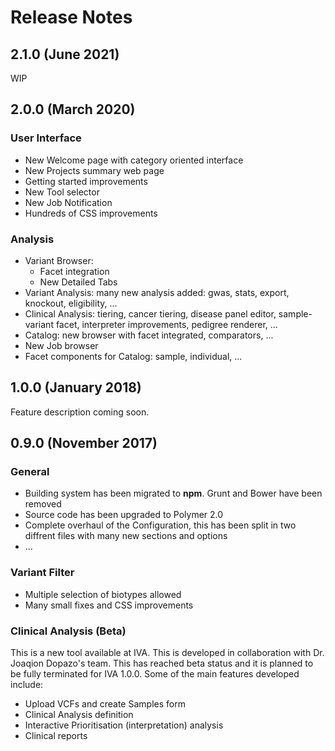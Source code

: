 # Release Notes

## 2.1.0 \(June 2021\)

WIP

## 2.0.0 \(March 2020\)

### User Interface

* New Welcome page with category oriented interface
* New Projects summary web page
* Getting started improvements
* New Tool selector
* New Job Notification 
* Hundreds of CSS improvements 

### Analysis

* Variant Browser:
  * Facet integration
  * New Detailed Tabs
* Variant Analysis: many new analysis added: gwas, stats, export, knockout, eligibility, ...
* Clinical Analysis: tiering, cancer tiering, disease panel editor, sample-variant facet, interpreter improvements, pedigree renderer, ...
* Catalog: new browser with facet integrated, comparators, ...
* New Job browser
* Facet components for Catalog: sample, individual, ...

## 1.0.0 \(January 2018\)

Feature description coming soon.

## 0.9.0 \(November 2017\) <a id="Roadmap-0.9.0(November2017)"></a>

### General

* Building system has been migrated to **npm**. Grunt and Bower have been removed
* Source code has been upgraded to Polymer 2.0
* Complete overhaul of the Configuration, this has been split in two diffrent files with many new sections and options
* ...

### Variant Filter

* Multiple selection of biotypes allowed
* Many small fixes and CSS improvements

### Clinical Analysis \(Beta\) <a id="Roadmap-ClinicalAnalysis(Beta)"></a>

This is a new tool available at IVA. This is developed in collaboration with Dr. Joaqion Dopazo's team. This has reached beta status and it is planned to be fully terminated for IVA 1.0.0. Some of the main features developed include:

* Upload VCFs and create Samples form
* Clinical Analysis definition
* Interactive Prioritisation \(interpretation\) analysis
* Clinical reports

